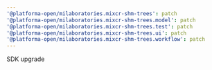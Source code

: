 ```yaml
---
'@platforma-open/milaboratories.mixcr-shm-trees': patch
'@platforma-open/milaboratories.mixcr-shm-trees.model': patch
'@platforma-open/milaboratories.mixcr-shm-trees.test': patch
'@platforma-open/milaboratories.mixcr-shm-trees.ui': patch
'@platforma-open/milaboratories.mixcr-shm-trees.workflow': patch
---
```


SDK upgrade

